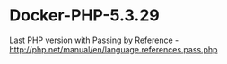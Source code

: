 # Docker-PHP-5.3.29
Last PHP version with Passing by Reference - http://php.net/manual/en/language.references.pass.php
